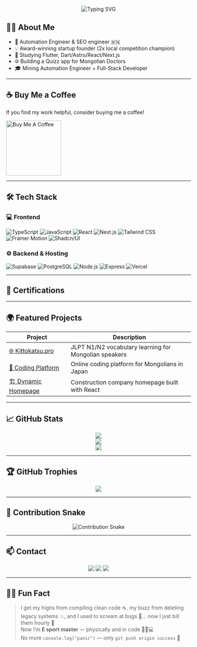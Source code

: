 <!-- Typing animation -->
<p align="center">
  <img 
    src="https://readme-typing-svg.demolab.com?font=FUbuntu+Mono&size=38&pause=100&color=F78C6B&center=true&vCenter=true&width=440&lines=Hi+I'm+Baljir!;Full-Stack+Developer;JLPT+N2+Certified;Deploying+for+Japan](https://readme-typing-svg.herokuapp.com?font=Fira+Code&weight=800&size=32&pause=1000&color=00897B&center=true&vCenter=true&width=435&height=150&lines=%F0%9F%91%8BI'm+Sainbayar;Full-Stack+Developer"
    alt="Typing SVG"
  />
</p>

## 👨‍💻 About Me

- 💼 Automation Engineer & SEO engineer 🇲🇳  
- 💡 Award-winning startup founder (2x local competition champion)
- 🌱 Studying Flutter, Dart/Astro/React/Next.js  
- 🌐 Building a Quizz app for Mongolian Doctors  
- 🎓 Mining Automation Engineer + Full-Stack Developer  

---

## ☕ Buy Me a Coffee

If you find my work helpful, consider buying me a coffee!

<p align="left">
  <a href="buymeacoffee.com/sainaadotnett" target="_blank">
    <img 
      src="https://cdn.buymeacoffee.com/buttons/v2/default-yellow.png" 
      alt="Buy Me A Coffee" 
      width="150"
    />
  </a>
</p>

---

## 🛠️ Tech Stack

### 💻 Frontend

![TypeScript](https://img.shields.io/badge/TypeScript-3178C6?style=for-the-badge&logo=typescript&logoColor=white)
![JavaScript](https://img.shields.io/badge/JavaScript-F7DF1E?style=for-the-badge&logo=javascript&logoColor=black)
![React](https://img.shields.io/badge/React-20232A?style=for-the-badge&logo=react&logoColor=61DAFB)
![Next.js](https://img.shields.io/badge/Next.js-000000?style=for-the-badge&logo=next.js&logoColor=white)
![Tailwind CSS](https://img.shields.io/badge/TailwindCSS-06B6D4?style=for-the-badge&logo=tailwindcss&logoColor=white)
![Framer Motion](https://img.shields.io/badge/Framer%20Motion-black?style=for-the-badge&logo=framer)
![Shadcn/UI](https://img.shields.io/badge/Shadcn%2FUI-Component%20Library-ef4444?style=for-the-badge)

### ⚙️ Backend & Hosting

![Supabase](https://img.shields.io/badge/Supabase-3ECF8E?style=for-the-badge&logo=supabase&logoColor=white)
![PostgreSQL](https://img.shields.io/badge/PostgreSQL-336791?style=for-the-badge&logo=postgresql&logoColor=white)
![Node.js](https://img.shields.io/badge/Node.js-339933?style=for-the-badge&logo=node.js&logoColor=white)
![Express](https://img.shields.io/badge/Express.js-000000?style=for-the-badge&logo=express&logoColor=white)
![Vercel](https://img.shields.io/badge/Vercel-000000?style=for-the-badge&logo=vercel&logoColor=white)

---

## 🏅 Certifications



---

## 🌍 Featured Projects

| Project | Description |
|--------|-------------|
| [🌐 Kittokatsu.pro](https://kittokatsu.pro) | JLPT N1/N2 vocabulary learning for Mongolian speakers |
| [🧠 Coding Platform](https://hellobraincode.com) | Online coding platform for Mongolians in Japan |
| [🏗 Dynamic Homepage](https://baljir0901.github.io/homies-website/) | Construction company homepage built with React |

---

## 📈 GitHub Stats

<p align="center">
  <img src="https://github-readme-stats.vercel.app/api?username=MonDroids&show_icons=true&theme=tokyonight" />
  <br/>
  <img src="https://github-readme-stats.vercel.app/api/top-langs/?username=MonDroids&layout=compact&theme=tokyonight" />
  <br/>
  <img src="https://github-readme-streak-stats.herokuapp.com/?user=MonDroids&theme=tokyonight" />
</p>

---

## 🏆 GitHub Trophies

<p align="center">
  <img src="https://github-profile-trophy.vercel.app/?username=MonDroids&theme=onedark&column=6" />
</p>

---

## 🐍 Contribution Snake

<p align="center">
  <img src="https://raw.githubusercontent.com/MonDroids/MonDroids/output/github-contribution-grid-snake-dark.svg" alt="Contribution Snake" />
</p>

---

## 📫 Contact

<p align="center">
  <a href="https://www.youtube.com/@SainaaDotNet"><img src="https://img.shields.io/badge/YouTube-Kittokatsu-red?style=for-the-badge&logo=youtube&logoColor=white" /></a>
  <a href="https://sainaa.net"><img src="https://img.shields.io/badge/Website-sainaa.net-lightgrey?style=for-the-badge&logo=google-chrome&logoColor=white" /></a>
  <a href="mailto:sainaa.threats@gmail.com"><img src="https://img.shields.io/badge/Email-Contact-blue?style=for-the-badge&logo=gmail&logoColor=white" /></a>
</p>

---

## 🤹‍♂️ Fun Fact

> I get my highs from compiling clean code ☕, my buzz from deleting legacy systems 💥, and I used to scream at bugs 🐛... now I just bill them hourly 💸  
> Now I’m **E sport master** — physically and in code 🏃‍♂️💻  
> No more `console.log("panic")` — only `git push origin success` 🚀
